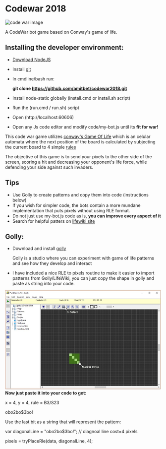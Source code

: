 # Codewar 2018
![code war image](https://github.com/codearmada/codewar2018/blob/master/sample.gif "code war!")

A CodeWar bot game based on Conway's game of life.

## Installing the developer environment:
* [Download NodeJS](https://nodejs.org/en/download/)
* Install [git](https://git-scm.com/downloads)
* In cmdline/bash run:

  **git clone https://github.com/amitbet/codewar2018.git**
* Install node-static globally (install.cmd or install.sh script)
* Run the (run.cmd / run.sh) script
* Open (http://localhost:60606)
* Open any Js code editor and modify code/my-bot.js until its **fit for war!**

This code war game utilizes [conway's Game Of Life](https://en.wikipedia.org/wiki/Conway%27s_Game_of_Life) which is an celular automata
where the next position of the board is calculated by subjecting the current board to 4 simple [rules](https://en.wikipedia.org/wiki/Conway%27s_Game_of_Life#Rules)

The objective of this game is to send your pixels to the other side of the screen, scoring a hit and decreasing your opponent's life force, while defending your side against such invaders.

## Tips
* Use Golly to create patterns and copy them into code (instructions below)
* If you wish for simpler code, the bots contain a more mundane implementation that puts pixels without using RLE format.
* Do not just use my-bot.js code as is, **you can improve every aspect of it**
* Search for helpful patters on [lifewiki site](http://www.conwaylife.com/wiki/Category:Patterns)

## Golly:
* Download and install [golly](https://sourceforge.net/projects/golly/files/golly/golly-3.2/)

  Golly is a studio where you can experiment with game of life patterns and see how they develop and interact
* I have included a nice RLE to pixels routine to make it easier to import patterns from Golly/LifeWiki, you can just copy the shape in golly and paste as string into your code.

![Golly Image](https://github.com/amitbet/codewar2018/blob/master/golly.jpg "golly")
**Now just paste it into your code to get:**

x = 4, y = 4, rule = B3/S23

o$bo$2bo$3bo!

Use the last bit as a string that will represent the pattern:

var diagonalLine = "o$bo$2bo$3bo!"; // diagnoal line cost=4 pixels

pixels = tryPlaceRle(data, diagonalLine, 4);


